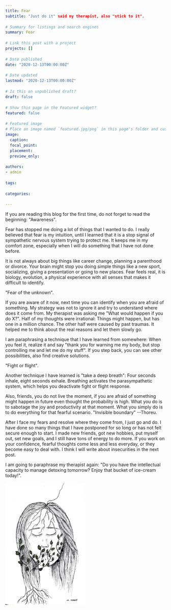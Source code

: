 ```yaml
---
title: Fear
subtitle: "Just do it" said my therapist, also "stick to it".

# Summary for listings and search engines
summary: Fear

# Link this post with a project
projects: []

# Date published
date: "2020-12-13T00:00:00Z"

# Date updated
lastmod: "2020-12-13T00:00:00Z"

# Is this an unpublished draft?
draft: false

# Show this page in the Featured widget?
featured: false

# Featured image
# Place an image named `featured.jpg/png` in this page's folder and customize its options here.
image:
  caption: 
  focal_point:
  placement: 
  preview_only: 

authors:
- admin

tags:

categories:

---
```


If you are reading this blog for the first time, do not forget to read the beginning: "Awareness".

Fear has stopped me doing a lot of things that I wanted to do. I really believed that fear is my intuition, until I learned that it is a stop signal of sympathetic nervous system trying to protect me. It keeps me in my comfort zone, especially when I will do something that I have not done before. 

It is not always about big things like career change, planning a parenthood or divorce. Your brain might stop you doing simple things like a new sport, socializing, giving a presentation or going to new places. Fear feels real, it is biology, evolution, a physical experience with all senses that makes it difficult to identify. 

"Fear of the unknown".

If you are aware of it now, next time you can identify when you are afraid of something. My strategy was not to ignore it and try to understand where does it come from. My therapist was asking me "What would happen if you do X?". Half of my thoughts were irrational: Things might happen, but has one in a million chance. The other half were caused by past traumas. It helped me to think about the real reasons and let them slowly go. 

I am paraphrasing a technique that I have learned from somewhere: When you feel it, realize it and say "thank you for warning me my body, but stop controlling me and let me do my stuff". If you step back, you can see other possibilities, also find creative solutions. 

"Fight or flight".

Another technique I have learned is "take a deep breath": Four seconds inhale, eight seconds exhale. Breathing activates the parasympathetic system, which helps you deactivate fight or flight response.

Also, friends, you do not live the moment, if you are afraid of something might happen in future even thought the probability is high. What you do is to sabotage the joy and productivity at that moment. What you simply do is to do everything for that fearful scenario. 
"Invisible boundary" --Thoreu. 

After I face my fears and resolve where they come from,  I just go and do. I have done so many things that I have postponed for so long or has not felt secure enough to start. I made new friends, got new hobbies, put myself out, set new goals, and I still have tons of energy to do more. If you work on your confidence, fearful thoughts come less and less everyday, or they become easy to deal with. I think I will write about insecurities in the next post. 

I am going to paraphrase my therapist again: "Do you have the intellectual capacity to manage detoxing tomorrow? Enjoy that bucket of ice-cream today!". 

<img src="images/fear.jpeg" alt="" width="50%"/>


